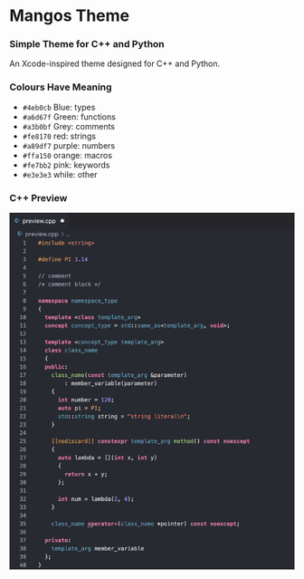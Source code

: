 # Mangos Theme 

### Simple Theme for C++ and Python

An Xcode-inspired theme designed for C++ and Python. 

### Colours Have Meaning
- `#4eb0cb` Blue: types
- `#a6d67f` Green: functions
- `#a3b0bf` Grey: comments
- `#fe8170` red: strings
- `#a89df7` purple: numbers
- `#ffa150` orange: macros
- `#fe7bb2` pink: keywords
- `#e3e3e3` while: other

### C++ Preview
![preview](images/preview_cpp.png)